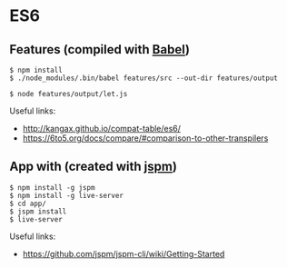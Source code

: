 # ES6

## Features (compiled with [Babel](https://babeljs.io/))

	$ npm install
	$ ./node_modules/.bin/babel features/src --out-dir features/output

	$ node features/output/let.js

Useful links:

* http://kangax.github.io/compat-table/es6/
* https://6to5.org/docs/compare/#comparison-to-other-transpilers

## App with (created with [jspm](http://jspm.io/))

	$ npm install -g jspm
	$ npm install -g live-server
	$ cd app/
	$ jspm install
	$ live-server

Useful links:

* https://github.com/jspm/jspm-cli/wiki/Getting-Started
